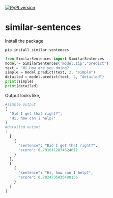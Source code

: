 [![PyPI version](https://badge.fury.io/py/similar-sentences.svg)](https://badge.fury.io/py/similar-sentences)

# similar-sentences

Install the package

```python
pip install similar-sentences
```

```python
from SimilarSentences import SimilarSentences
model = SimilarSentences('model.zip',"predict")
text = 'Hi.How are you doing?'
simple = model.predict(text, 2, "simple")
detailed = model.predict(text, 2, "detailed")
print(simple)
print(detailed)
```

Output looks like,

```python
#simple output
[
  "Did I get that right?",
  "Hi, how can I help?"
]
#detailed output
[
  [
    {
      "sentence": "Did I get that right?",
      "score": 0.7910412874624612
    }
  ],
  [
    {
      "sentence": "Hi, how can I help?",
      "score": 0.7824735035480156
    }
  ]
]
````
